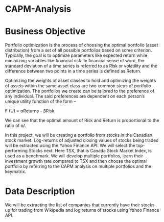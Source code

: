 # CAPM-Analysis

# Business Objective

Portfolio optimization is the process of choosing the optimal portfolio (asset distribution) from a set of all possible portfolios based on some criterion. Typically, the goal is to optimize parameters like expected return while minimizing variables like financial risk. In financial sense of word, the standard deviation of a time series is referred to as Risk or volatility and the difference between two points in a time series is defined as Return.  

Optimizing the weights of asset classes to hold and optimizing the weights of assets within the same asset class are two common steps of portfolio optimization. The portfolios we create can be tailored to the preference of any individual. The said preferences are dependent on each person’s unique utility function of the form –

F (U) = αReturns – βRisk

We can see that the optimal amount of Risk and Return is proportional to the ratio of α/.

In this project, we will be creating a portfolio from stocks in the Canadian stock market. Log-returns of adjusted closing values of stocks being traded will be extracted using the Yahoo Finance API.  We will select the top-performing Stocks next. Here TSX, that is Canada Stock Market Index, is used as a benchmark. We will develop multiple portfolios, learn their investment growth rate compared to TSX and then choose the optimal portfolio by referring to the CAPM analysis on multiple portfolios and the keymatrix.

# Data Description

We will be extracting the list of companies that currently have their stocks up for trading from Wikipedia and log returns of stocks using Yahoo Finance API.
